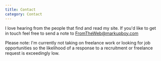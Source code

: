 ```yaml
---
title: Contact
category: Contact
---
```


I love hearing from the people that find and read my site.  If you'd like to get in touch feel free to send a note to [FromTheWeb@markupboy.com](mailto:fromtheweb@markupboy.com)

Please note: I'm currently not taking on freelance work or looking for job opportunities so the likelihood of a response to a recruitment or freelance request is exceedingly low.
